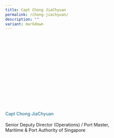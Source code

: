```yaml
---
title: Capt Chong JiaChyuan
permalink: /chong-jiachyuan/
description: ""
variant: markdown
---
```

<div class="row">
<div class="col is-3">
	<div class="speaker-image-wrapper" style="background-image: url(/images/Speakers/2024/chongjiachyuan-.png)"></div></div>
<div class="col is-9 speaker-details">
<h4>Capt Chong JiaChyuan</h4>
<p>Senior Deputy Director (Operations) / Port Master,<br> Maritime & Port Authority of Singapore</p>
<p> </p>
</div>
</div>
<style type="text/css"> 
	.speaker-image-wrapper{
    height: 220px;
    width: 220px;
    background-position: center center;
    background-size: cover;
    border-radius: 50%;
    background-repeat: no-repeat;
    margin: 0 auto;
  }
  .image-adjust{
		object-fit: cover;
		height: 220px;
		width: 100%;
		border-radius:50%;
		object-position: top center;
	}
.is-left{
text-align: left;
}
h4{
font-weight: 500; 
color: #337B9A !important;
}
.speaker-details p { text-align: justified; }
</style>
